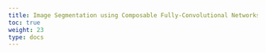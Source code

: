 ```yaml
---
title: Image Segmentation using Composable Fully-Convolutional Networks
toc: true
weight: 23
type: docs
---
```

